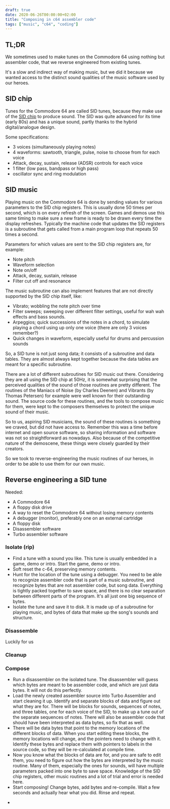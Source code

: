 ```yaml
---
draft: true
date: 2020-06-26T00:00:00+02:00
title: "Composing in c64 assembler code"
tags: ["music", "c64", "coding"]
---
```


## TL;DR

We sometimes used to make tunes on the Commodore 64 using nothing but assembler
code, that we reverse engineered from existing tunes.

It's a slow and indirect way of making music, but we did it because we wanted
access to the distinct sound qualities of the music software used by our heroes.

## SID chip

Tunes for the Commodore 64 are called SID tunes, because they make use of the
[SID chip](https://en.wikipedia.org/wiki/MOS_Technology_6581) to produce sound.
The SID was quite advanced for its time (early 80s) and has a unique sound,
partly thanks to the hybrid digital/analogue design.

Some specifications:

- 3 voices (simultaneously playing notes)
- 4 waveforms: sawtooth, triangle, pulse, noise to choose from for each voice
- Attack, decay, sustain, release (ADSR) controls for each voice
- 1 filter (low pass, bandpass or high pass)
- oscillator sync and ring modulation

## SID music

Playing music on the Commodore 64 is done by sending values for various
parameters to the SID chip registers. This is usually done 50 times per second,
which is on every refresh of the screen. Games and demos use this same timing to
make sure a new frame is ready to be drawn every time the display refreshes.
Typically the machine code that updates the SID registers is a subroutine that
gets called from a main program loop that repeats 50 times a second.

Parameters for which values are sent to the SID chip registers are, for example:

- Note pitch
- Waveform selection
- Note on/off
- Attack, decay, sustain, release
- Filter cut off and resonance

The music subroutine can also implement features that are not directly supported
by the SID chip itself, like:

- Vibrato; wobbling the note pitch over time
- Filter sweeps; sweeping over different filter settings, useful for wah wah
  effects and bass sounds.
- Arpeggios; quick successions of the notes in a chord, to simulate playing a
  chord using up only one voice (there are only 3 voices remember?)
- Quick changes in waveform, especially useful for drums and percussion sounds

So, a SID tune is not just song data; it consists of a subroutine and data
tables. They are almost always kept together because the data tables are meant
for a specific subroutine.

There are a lot of different subroutines for SID music out there. Considering
they are all using the SID chip at 50Hz, it is somewhat surprising that the
perceived qualities of the sound of those routines are pretty different. The
routines of the Maniacs of Noise (by Charles Deenen) and Vibrants (by Thomas
Petersen) for example were well known for their outstanding sound. The source
code for these routines, and the tools to compose music for them, were kept to
the composers themselves to protect the unique sound of their music.

So to us, aspiring SID musicians, the sound of these routines is something we
craved, but did not have access to. Remember this was a time before internet and
open source software, so sharing information and software was not so
straightforward as nowadays. Also because of the competitive nature of the
demoscene, these things were closely guarded by their creators.

So we took to reverse-engineering the music routines of our heroes, in order to
be able to use them for our own music.

## Reverse engineering a SID tune

Needed:

- A Commodore 64
- A floppy disk drive
- A way to reset the Commodore 64 without losing memory contents
- A debugger (monitor), preferably one on an external cartridge
- A floppy disk
- Disassembler software
- Turbo assembler software

### Isolate (rip)

- Find a tune with a sound you like. This tune is usually embedded in a game, demo or
  intro. Start the game, demo or intro.
- Soft reset the c-64, preserving memory contents.
- Hunt for the location of the tune using a debugger. You need to be able to
  recognize assembler code that is part of a music subroutine, and recognize
  bytes that are not assembler code, but song data. Everything is tightly packed
  together to save space, and there is no clear separation between different
  parts of the program. It's all just one big sequence of bytes.
- Isolate the tune and save it to disk. It is made up of a subroutine for
  playing music, and bytes of data that make up the song's sounds and structure.

### Disassemble

Luckily for us

### Cleanup

### Compose

- Run a disassembler on the isolated tune. The disassembler will guess which
  bytes are meant to be assembler code, and which are just data bytes. It will
  not do this perfectly.
- Load the newly created assembler source into Turbo Assembler and start
  cleaning it up. Identify and separate blocks of data and figure out what they
  are for. There will be blocks for sounds, sequences of notes, and three
  tables, one for each voice of the SID, to make up a tune out of the separate
  sequences of notes. There will also be assembler code that should have been
  interpreted as data bytes, so fix that as well.
- There will be data bytes that point to the memory locations of the different
  blocks of data. When you start editing these blocks, the memory locations will
  change, and the pointers need to change with it. Identify these bytes and
  replace them with pointers to labels in the source code, so they will be
  re-calculated at compile time.
- Now you know what the blocks of data are for, and you are safe to edit them,
  you need to figure out how the bytes are interpreted by the music routine.
  Many of them, especially the ones for sounds, will have multiple parameters
  packed into one byte to save space. Knowledge of the SID chip registers, other
  music routines and a lot of trial and error is needed here.
- Start composing! Change bytes, add bytes and re-compile. Wait a few seconds
  and actually hear what you did. Rinse and repeat.

<!--## Reverse engineering a music routine-->

<!--In those days, the source code to the routine was not readily available, so I-->
<!--took to reverse engineering the routine by isolating one of Laxity's tunes from-->
<!--a demo, and running it through a disassembler. The disassembler turns binary-->
<!--data into [Turbo Assembler](https://csdb.dk/release/?id=10700) source code. To-->
<!--do this, it has to guess which bytes are code and which are data. It is not-->
<!--perfect at this, so some cleaning up is required. Also, the disassembler does-->
<!--not produce human-readable labels and comments, because all this information is-->
<!--simply not in the binary data any more.-->

<!--Besides cleaning up the source code, the hardest part is figuring out how the-->
<!--data is interpreted-->

<!--This is not because I am a masochist, but because I was after a certain sound-->
<!--that could not be obtained from the available editors. To me, the best sounding-->
<!--tunes came from the [Maniacs of Noise](https://csdb.dk/group/?id=448) and-->
<!--[Vibrants](https://csdb.dk/group/?id=328). Each of these groups had their own-->
<!--music routine and editor, which they guarded with their lives to reserve the-->
<!--quality of their sound to themselves. At least it seemed that way back then,-->
<!--when there was no internet, a lot of rivalry and mysticism on the Commodore 64-->
<!--scene.-->
-
